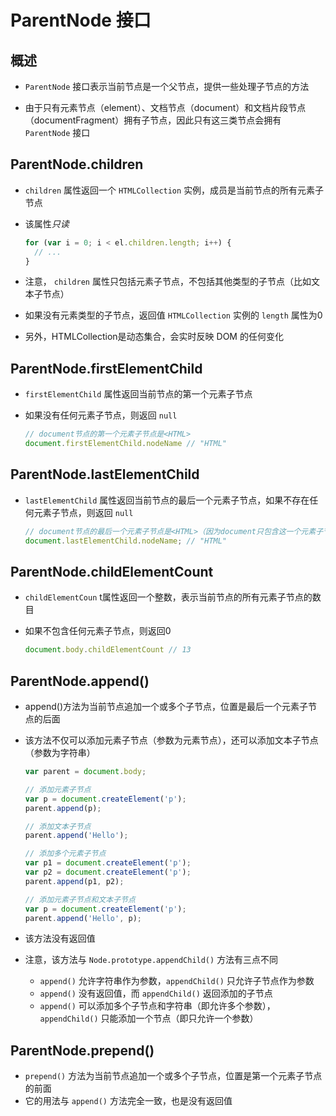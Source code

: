 # ParentNode 接口

## 概述

+ `ParentNode` 接口表示当前节点是一个父节点，提供一些处理子节点的方法

+ 由于只有元素节点（element）、文档节点（document）和文档片段节点（documentFragment）拥有子节点，因此只有这三类节点会拥有 `ParentNode` 接口

## ParentNode.children

+ `children` 属性返回一个 `HTMLCollection` 实例，成员是当前节点的所有元素子节点

+ 该属性*只读*

  ```js
  for (var i = 0; i < el.children.length; i++) {
    // ...
  }
  ```

+ 注意， `children` 属性只包括元素子节点，不包括其他类型的子节点（比如文本子节点）
+ 如果没有元素类型的子节点，返回值 `HTMLCollection` 实例的 `length` 属性为0

+ 另外，HTMLCollection是动态集合，会实时反映 DOM 的任何变化

## ParentNode.firstElementChild

+ `firstElementChild` 属性返回当前节点的第一个元素子节点
+ 如果没有任何元素子节点，则返回 `null`

  ```js
  // document节点的第一个元素子节点是<HTML>
  document.firstElementChild.nodeName // "HTML"
  ```

## ParentNode.lastElementChild

+ `lastElementChild` 属性返回当前节点的最后一个元素子节点，如果不存在任何元素子节点，则返回 `null`

  ```js
  // document节点的最后一个元素子节点是<HTML>（因为document只包含这一个元素子节点）
  document.lastElementChild.nodeName; // "HTML"
  ```

## ParentNode.childElementCount

+ `childElementCoun` t属性返回一个整数，表示当前节点的所有元素子节点的数目
+ 如果不包含任何元素子节点，则返回0

  ```js
  document.body.childElementCount // 13
  ```

## ParentNode.append()

+ append()方法为当前节点追加一个或多个子节点，位置是最后一个元素子节点的后面

+ 该方法不仅可以添加元素子节点（参数为元素节点），还可以添加文本子节点（参数为字符串）

  ```js
  var parent = document.body;

  // 添加元素子节点
  var p = document.createElement('p');
  parent.append(p);

  // 添加文本子节点
  parent.append('Hello');

  // 添加多个元素子节点
  var p1 = document.createElement('p');
  var p2 = document.createElement('p');
  parent.append(p1, p2);

  // 添加元素子节点和文本子节点
  var p = document.createElement('p');
  parent.append('Hello', p);
  ```

+ 该方法没有返回值

+ 注意，该方法与 `Node.prototype.appendChild()` 方法有三点不同

  + `append()` 允许字符串作为参数，`appendChild()` 只允许子节点作为参数
  + `append()` 没有返回值，而 `appendChild()` 返回添加的子节点
  + `append()` 可以添加多个子节点和字符串（即允许多个参数），`appendChild()` 只能添加一个节点（即只允许一个参数）

## ParentNode.prepend()

+ `prepend()` 方法为当前节点追加一个或多个子节点，位置是第一个元素子节点的前面
+ 它的用法与 `append()` 方法完全一致，也是没有返回值









